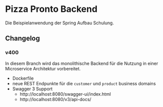 # Pizza Pronto Backend

Die Beispielanwendung der Spring Aufbau Schulung.

## Changelog

### v400

In diesem Branch wird das monolithische Backend für die Nutzung in einer Microservice Architektur vorbereitet.

* Dockerfile
* neue REST Endpunkte für die `customer` und `product` business domains
* Swagger 3 Support
  * http://localhost:8080/swagger-ui/index.html
  * http://localhost:8080/v3/api-docs/
